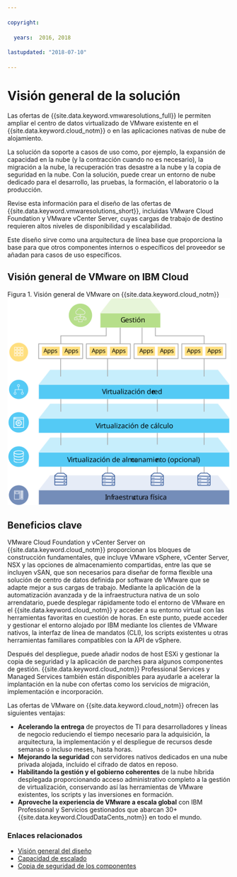 ```yaml
---

copyright:

  years:  2016, 2018

lastupdated: "2018-07-10"

---
```


# Visión general de la solución

Las ofertas de {{site.data.keyword.vmwaresolutions_full}} le permiten ampliar el centro de datos virtualizado de VMware existente en el {{site.data.keyword.cloud_notm}} o en las aplicaciones nativas de nube de alojamiento.

La solución da soporte a casos de uso como, por ejemplo, la expansión de capacidad en la nube (y la contracción cuando no es necesario), la migración a la nube, la recuperación tras desastre a la nube y la copia de seguridad en la nube. Con la solución, puede crear un entorno de nube dedicado para el desarrollo, las pruebas, la formación, el laboratorio o la producción.

Revise esta información para el diseño de las ofertas de {{site.data.keyword.vmwaresolutions_short}}, incluidas VMware Cloud Foundation y VMware vCenter Server, cuyas cargas de trabajo de destino requieren altos niveles de disponibilidad y escalabilidad.

Este diseño sirve como una arquitectura de línea base que proporciona la base para que otros componentes internos o específicos del proveedor se añadan para casos de uso específicos.

## Visión general de VMware on IBM Cloud

Figura 1. Visión general de VMware on {{site.data.keyword.cloud_notm}}
![Visión general de VMware on {{site.data.keyword.cloud_notm}}](solution_overview.svg "La solución virtualiza los recursos de cálculo, red y, opcionalmente, el almacenamiento que deben consumir las máquinas virtuales donde puede ejecutar las aplicaciones.")

## Beneficios clave

VMware Cloud Foundation y vCenter Server on {{site.data.keyword.cloud_notm}} proporcionan los bloques de construcción fundamentales, que incluye VMware vSphere, vCenter Server, NSX y las opciones de almacenamiento compartidas, entre las que se incluyen vSAN, que son necesarios para diseñar de forma flexible una solución de centro de datos definida por software de VMware que se adapte mejor a sus cargas de trabajo. Mediante la aplicación de la automatización avanzada y de la infraestructura nativa de un solo arrendatario, puede desplegar rápidamente todo el entorno de VMware en el {{site.data.keyword.cloud_notm}} y acceder a su entorno virtual con las herramientas favoritas en cuestión de horas. En este punto, puede acceder y gestionar el entorno alojado por IBM mediante los clientes de VMware nativos, la interfaz de línea de mandatos (CLI), los scripts existentes u otras herramientas familiares compatibles con la API de vSphere.

Después del despliegue, puede añadir nodos de host ESXi y gestionar la copia de seguridad y la aplicación de parches para algunos componentes de gestión. {{site.data.keyword.cloud_notm}} Professional Services y Managed Services también están disponibles para ayudarle a acelerar la implantación en la nube con ofertas como los servicios de migración, implementación e incorporación.

Las ofertas de VMware on {{site.data.keyword.cloud_notm}} ofrecen las siguientes ventajas:

* **Acelerando la entrega** de proyectos de TI para desarrolladores y líneas de negocio reduciendo el tiempo necesario para la adquisición, la arquitectura, la implementación y el despliegue de recursos desde semanas o incluso meses, hasta horas.
* **Mejorando la seguridad** con servidores nativos dedicados en una nube privada alojada, incluido el cifrado de datos en reposo.
* **Habilitando la gestión y el gobierno coherentes** de la nube híbrida desplegada proporcionando acceso administrativo completo a la gestión de virtualización, conservando así las herramientas de VMware existentes, los scripts y las inversiones en formación.
* **Aproveche la experiencia de VMware a escala global** con IBM Professional y Servicios gestionados que abarcan 30+ {{site.data.keyword.CloudDataCents_notm}} en todo el mundo.

### Enlaces relacionados

* [Visión general del diseño](design_overview.html)
* [Capacidad de escalado](solution_scaling.html)
* [Copia de seguridad de los componentes](solution_backingup.html)
